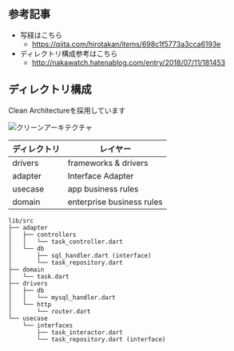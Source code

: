 ## 参考記事

* 写経はこちら
  * https://qiita.com/hirotakan/items/698c1f5773a3cca6193e
* ディレクトリ構成参考はこちら
  * http://nakawatch.hatenablog.com/entry/2018/07/11/181453


## ディレクトリ構成

Clean Architectureを採用しています

![クリーンアーキテクチャ](https://qiita-user-contents.imgix.net/https%3A%2F%2Fqiita-image-store.s3.amazonaws.com%2F0%2F44142%2Fa7643c53-8cc0-b079-0745-a20f06f23372.jpeg?ixlib=rb-1.2.2&auto=compress%2Cformat&gif-q=60&s=bdc45ec879d0463794ed2aeb7f43bb02)


| ディレクトリ | レイヤー                  |
|--------------|---------------------------|
| drivers      | frameworks & drivers      |
| adapter      | Interface Adapter         |
| usecase      | app business rules        |
| domain       | enterprise business rules |

```
lib/src
├── adapter
│   ├── controllers
│   │   └── task_controller.dart
│   └── db
│       ├── sql_handler.dart (interface)
│       └── task_repository.dart 
├── domain
│   └── task.dart
├── drivers
│   ├── db
│   │   └── mysql_handler.dart
│   └── http
│       └── router.dart
└── usecase
    └── interfaces
        ├── task_interactor.dart
        └── task_repository.dart (interface)
```
